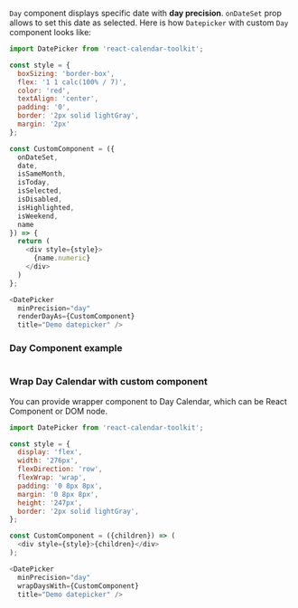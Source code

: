 `Day` component displays specific date with __day precision__. `onDateSet` prop allows to set this date as selected. Here is how `Datepicker` with custom `Day` component looks like:

```js
import DatePicker from 'react-calendar-toolkit';

const style = {
  boxSizing: 'border-box',
  flex: '1 1 calc(100% / 7)',
  color: 'red',
  textAlign: 'center',
  padding: '0',
  border: '2px solid lightGray',
  margin: '2px'
};

const CustomComponent = ({
  onDateSet,
  date,
  isSameMonth,
  isToday,
  isSelected,
  isDisabled,
  isHighlighted,
  isWeekend,
  name
}) => {
  return (
    <div style={style}>
      {name.numeric}
    </div>
  )
};

<DatePicker
  minPrecision="day"
  renderDayAs={CustomComponent}
  title="Demo datepicker" />
```

### Day Component example


```js { "file": "../Day.js" }
```

### Wrap Day Calendar with custom component
You can provide wrapper component to Day Calendar, which can be React Component or DOM node.

```js
import DatePicker from 'react-calendar-toolkit';

const style = {
  display: 'flex',
  width: '276px',
  flexDirection: 'row',
  flexWrap: 'wrap',
  padding: '0 8px 8px',
  margin: '0 8px 8px',
  height: '247px',
  border: '2px solid lightGray',
};

const CustomComponent = ({children}) => (
  <div style={style}>{children}</div>
);

<DatePicker
  minPrecision="day"
  wrapDaysWith={CustomComponent}
  title="Demo datepicker" />
```


